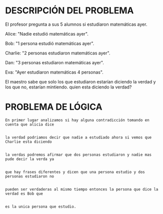 # DESCRIPCIÓN DEL PROBLEMA

El profesor pregunta a sus 5 alumnos si estudiaron matemáticas ayer.

Alice: "Nadie estudió matemáticas ayer".

Bob: "1 persona estudió matemáticas ayer".

Charlie: "2 personas estudiaron matemáticas ayer".

Dan: "3 personas estudiaron matemáticas ayer".

Eva: "Ayer estudiaron matemáticas 4 personas".


El maestro sabe que solo los que estudiaron estarían diciendo la verdad y los que no, estarían mintiendo. quien esta diciendo la verdad?



# PROBLEMA DE LÓGICA

    En primer lugar analizamos si hay alguna contradicción tomando en cuenta que alicia dice 

    
    la verdad podriamos decir que nadie a estudiado ahora si vemos que Charlie esta diciendo 

    
    la verdas podremos afirmar que dos personas estudiaron y nadie mas pude decir la verda ya 

    
    que hay frases diferentes y dicen que una persona estudio y dos personas estudiaron no 

    
    pueden ser verdaderas al mismo tiempo entonces la persona que dice la verdad es Bob que 
    
    
    es la unica persona que estudio.
